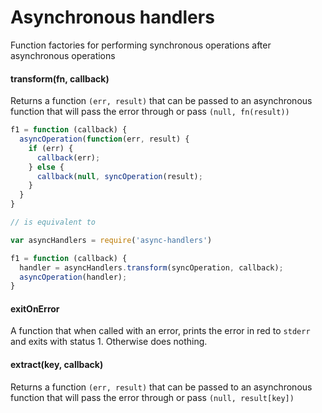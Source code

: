 # Asynchronous handlers

Function factories for performing synchronous operations after asynchronous operations


#### transform(fn, callback)

Returns a function `(err, result)` that can be passed to an asynchronous function
that will pass the error through or pass `(null, fn(result))`

```js
f1 = function (callback) {
  asyncOperation(function(err, result) {
    if (err) {
      callback(err);
    } else {
      callback(null, syncOperation(result);
    }
  }
}

// is equivalent to

var asyncHandlers = require('async-handlers')

f1 = function (callback) {
  handler = asyncHandlers.transform(syncOperation, callback);
  asyncOperation(handler);
}
```

#### exitOnError

A function that when called with an error, prints the error in red to `stderr` and exits with status 1.
Otherwise does nothing.


#### extract(key, callback)

Returns a function `(err, result)` that can be passed to an asynchronous function
that will pass the error through or pass `(null, result[key])`
